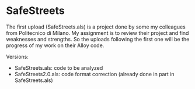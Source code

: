 # SafeStreets

The first upload (SafeStreets.als) is a project done by some my colleagues from Politecnico di Milano.
My assignment is to review their project and find weaknesses and strengths. 
So the uploads following the first one will be the progress of my work on their Alloy code.


Versions:
- SafeStreets.als: code to be analyzed
- SafeStreets2.0.als: code format correction (already done in part in SafeStreets.als)
